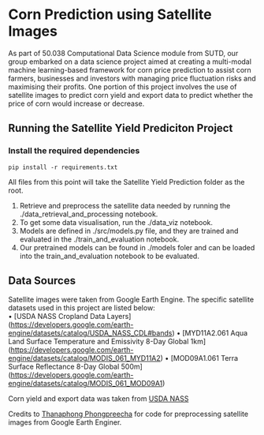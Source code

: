 # Corn Prediction using Satellite Images       
As part of 50.038 Computational Data Science module from SUTD, our group embarked on a data science project aimed at creating a multi-modal machine learning-based framework for corn price prediction to assist corn farmers, businesses and investors with managing price fluctuation risks and maximising their profits. One portion of this project involves the use of satellite images to predict corn yield and export data to predict whether the price of corn would increase or decrease.      

## Running the Satellite Yield Prediciton Project    
### Install the required dependencies          

```
pip install -r requirements.txt
```
            
All files from this point will take the Satellite Yield Prediction folder as the root. 
1. Retrieve and preprocess the satellite data needed by running the ./data_retrieval_and_processing notebook.
2. To get some data visualisation, run the ./data_viz notebook.      
3. Models are defined in ./src/models.py file, and they are trained and evaluated in the ./train_and_evaluation notebook.    
4. Our pretrained models can be found in ./models foler and can be loaded into the train_and_evaluation notebook to be evaluated.        

## Data Sources        
Satellite images were taken from Google Earth Engine. The specific satellite datasets used in this project are listed below:       
• [USDA NASS Cropland Data Layers] (https://developers.google.com/earth-engine/datasets/catalog/USDA_NASS_CDL#bands)
• [MYD11A2.061 Aqua Land Surface Temperature and Emissivity 8-Day Global 1km] (https://developers.google.com/earth-engine/datasets/catalog/MODIS_061_MYD11A2)
• [MOD09A1.061 Terra Surface Reflectance 8-Day Global 500m] (https://developers.google.com/earth-engine/datasets/catalog/MODIS_061_MOD09A1)

Corn yield and export data was taken from [USDA NASS](https://www.nass.usda.gov/Quick_Stats/Lite/index.php)     

Credits to [Thanaphong Phongpreecha](https://github.com/tpjoe/SpringBoard) for code for preprocessing satellite images from Google Earth Enginer. 
